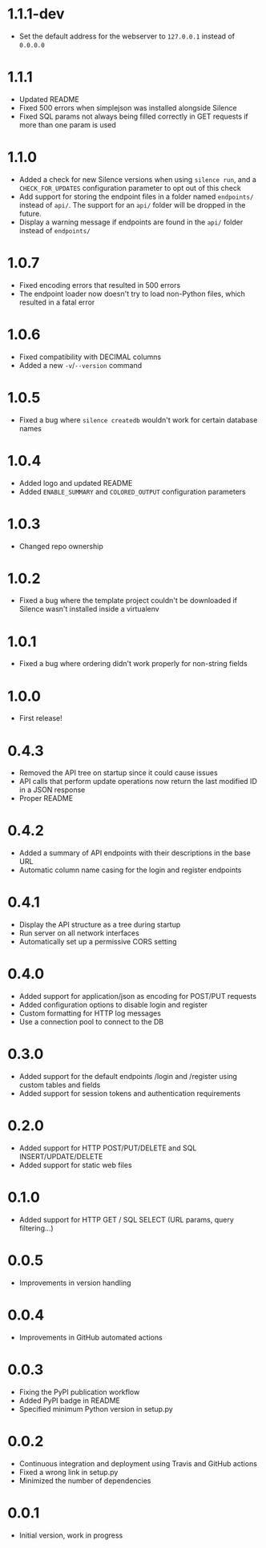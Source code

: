 # 1.1.1-dev
- Set the default address for the webserver to `127.0.0.1` instead of `0.0.0.0`

# 1.1.1
- Updated README
- Fixed 500 errors when simplejson was installed alongside Silence
- Fixed SQL params not always being filled correctly in GET requests if more than one param is used

# 1.1.0
- Added a check for new Silence versions when using `silence run`, and a `CHECK_FOR_UPDATES` configuration parameter to opt out of this check
- Add support for storing the endpoint files in a folder named `endpoints/` instead of `api/`. The support for an `api/` folder will be dropped in the future.
- Display a warning message if endpoints are found in the `api/` folder instead of `endpoints/`

# 1.0.7
- Fixed encoding errors that resulted in 500 errors
- The endpoint loader now doesn't try to load non-Python files, which resulted in a fatal error

# 1.0.6
- Fixed compatibility with DECIMAL columns
- Added a new `-v`/`--version` command

# 1.0.5
- Fixed a bug where `silence createdb` wouldn't work for certain database names

# 1.0.4
- Added logo and updated README
- Added `ENABLE_SUMMARY` and `COLORED_OUTPUT` configuration parameters

# 1.0.3
- Changed repo ownership

# 1.0.2
- Fixed a bug where the template project couldn't be downloaded if Silence wasn't installed inside a virtualenv

# 1.0.1
- Fixed a bug where ordering didn't work properly for non-string fields

# 1.0.0
- First release!

# 0.4.3
- Removed the API tree on startup since it could cause issues
- API calls that perform update operations now return the last modified ID in a JSON response
- Proper README

# 0.4.2
- Added a summary of API endpoints with their descriptions in the base URL
- Automatic column name casing for the login and register endpoints

# 0.4.1
- Display the API structure as a tree during startup
- Run server on all network interfaces
- Automatically set up a permissive CORS setting

# 0.4.0
- Added support for application/json as encoding for POST/PUT requests
- Added configuration options to disable login and register
- Custom formatting for HTTP log messages
- Use a connection pool to connect to the DB

# 0.3.0
- Added support for the default endpoints /login and /register using custom tables and fields
- Added support for session tokens and authentication requirements

# 0.2.0
- Added support for HTTP POST/PUT/DELETE and SQL INSERT/UPDATE/DELETE
- Added support for static web files

# 0.1.0
- Added support for HTTP GET / SQL SELECT (URL params, query filtering...)

# 0.0.5
- Improvements in version handling

# 0.0.4
- Improvements in GitHub automated actions

# 0.0.3
- Fixing the PyPI publication workflow
- Added PyPI badge in README
- Specified minimum Python version in setup.py

# 0.0.2
- Continuous integration and deployment using Travis and GitHub actions
- Fixed a wrong link in setup.py
- Minimized the number of dependencies

# 0.0.1
- Initial version, work in progress